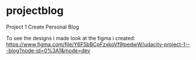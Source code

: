 # projectblog
Project 1 Create Personal Blog

To see the designs i made look at the figma i created:
https://www.figma.com/file/Y6F5bBCpFzxkoVf9lpedwW/udacity-project-1---blog?node-id=0%3A1&mode=dev
